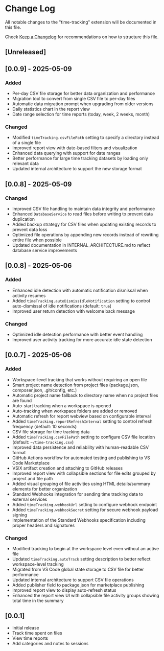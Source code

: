 # Change Log

All notable changes to the "time-tracking" extension will be documented in this file.

Check [Keep a Changelog](http://keepachangelog.com/) for recommendations on how to structure this file.

## [Unreleased]

## [0.0.9] - 2025-05-09

### Added
- Per-day CSV file storage for better data organization and performance
- Migration tool to convert from single CSV file to per-day files
- Automatic data migration prompt when upgrading from older versions
- Daily statistics chart in the report view
- Date range selection for time reports (today, week, 2 weeks, month)

### Changed
- Modified `timeTracking.csvFilePath` setting to specify a directory instead of a single file
- Improved report view with date-based filters and visualization
- Enhanced data querying with support for date ranges
- Better performance for large time tracking datasets by loading only relevant data
- Updated internal architecture to support the new storage format

## [0.0.8] - 2025-05-09

### Changed
- Improved CSV file handling to maintain data integrity and performance
- Enhanced `DatabaseService` to read files before writing to prevent data duplication
- Added backup strategy for CSV files when updating existing records to prevent data loss
- Optimized file operations by appending new records instead of rewriting entire file when possible
- Updated documentation in INTERNAL_ARCHITECTURE.md to reflect database service improvements

## [0.0.8] - 2025-05-06

### Added
- Enhanced idle detection with automatic notification dismissal when activity resumes
- Added `timeTracking.autoDismissIdleNotification` setting to control auto-dismissal of idle notifications (default: `true`)
- Improved user return detection with welcome back message

### Changed
- Optimized idle detection performance with better event handling
- Improved user activity tracking for more accurate idle state detection

## [0.0.7] - 2025-05-06

### Added
- Workspace-level tracking that works without requiring an open file
- Smart project name detection from project files (package.json, composer.json, .git/config, etc.)
- Automatic project name fallback to directory name when no project files are found
- Auto-start tracking when a workspace is opened
- Auto-tracking when workspace folders are added or removed
- Automatic refresh for report webview based on configurable interval
- Added `timeTracking.reportRefreshInterval` setting to control refresh frequency (default: 10 seconds)
- CSV file storage for time tracking data
- Added `timeTracking.csvFilePath` setting to configure CSV file location (default: `~/time-tracking.csv`)
- Improved data persistence and reliability with human-readable CSV format
- GitHub Actions workflow for automated testing and publishing to VS Code Marketplace
- VSIX artifact creation and attaching to GitHub releases
- Improved report view with collapsible sections for file edits grouped by project and file path
- Added visual grouping of file activities using HTML details/summary elements for better organization
- Standard Webhooks integration for sending time tracking data to external services
- Added `timeTracking.webhookUrl` setting to configure webhook endpoint
- Added `timeTracking.webhookSecret` setting for secure webhook payload signing
- Implementation of the Standard Webhooks specification including proper headers and signatures

### Changed
- Modified tracking to begin at the workspace level even without an active file
- Updated `timeTracking.autoTrack` setting description to better reflect workspace-level tracking
- Migrated from VS Code global state storage to CSV file for better performance
- Updated internal architecture to support CSV file operations
- Added publisher field to package.json for marketplace publishing
- Improved report view to display auto-refresh status
- Enhanced the report view UI with collapsible file activity groups showing total time in the summary 

## [0.0.1]

- Initial release
- Track time spent on files
- View time reports
- Add categories and notes to sessions